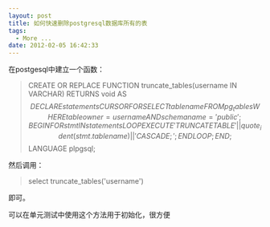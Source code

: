 ```yaml
---
layout: post
title: 如何快速删除postgresql数据库所有的表
tags:
  - More ...
date: 2012-02-05 16:42:33
---
```


在postgesql中建立一个函数：

> CREATE OR REPLACE FUNCTION truncate_tables(username IN VARCHAR) RETURNS void AS $$     
> DECLARE      
>     statements CURSOR FOR      
>         SELECT tablename FROM pg_tables      
>         WHERE tableowner = username AND schemaname = 'public';      
> BEGIN      
>     FOR stmt IN statements LOOP      
>         EXECUTE 'TRUNCATE TABLE ' || quote_ident(stmt.tablename) || ' CASCADE;';      
>     END LOOP;      
> END;      
> $$ LANGUAGE plpgsql;
> 
>  

然后调用：

> <font style="background-color: #ffffff">select truncate_tables('username')</font>

即可。

可以在单元测试中使用这个方法用于初始化，很方便
